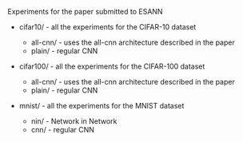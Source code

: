 Experiments for the paper submitted to ESANN

* cifar10/ - all the experiments for the CIFAR-10 dataset
    * all-cnn/ - uses the all-cnn architecture described in the paper
    * plain/ - regular CNN

* cifar100/ - all the experiments for the CIFAR-100 dataset
    * all-cnn/ - uses the all-cnn architecture described in the paper
    * plain/ - regular CNN

* mnist/ - all the experiments for the MNIST dataset
    * nin/ - Network in Network
    * cnn/ - regular CNN
